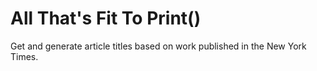 # All That's Fit To Print()
Get and generate article titles based on work published in the New York Times.
